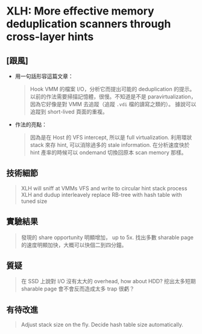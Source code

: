 # XLH: More effective memory deduplication scanners through cross-layer hints

## [跟風]

- 用一句話形容這篇文章：

    > Hook VMM 的檔案 I/O，分析它而提出可能的 deduplication 的提示。
    > 以前的作法需要掃描記憶體，很慢。不知道是不是 paravirtualization，
    > 因為它好像是對 VMM 去追蹤（追蹤 `.vdi` 檔的讀寫之類的）。
    > 據說可以追蹤到 short-lived 頁面的重複。

- 作法的亮點：
    
    > 因為是在 Host 的 VFS intercept, 所以是 full virtualization.
    > 利用環狀 stack 來存 hint, 可以消除過多的 stale information.
    > 在分析速度快於 hint 產率的時候可以 ondemand 切換回原本 scan memory 那樣。

## 技術細節

> XLH will sniff at VMMs VFS and write to circular hint stack
> process XLH and dudup interleavely
> replace RB-tree with hash table with tuned size

## 實驗結果

> 發現的 share opportunity 明顯增加， up to 5x.
> 找出多數 sharable page 的速度明顯加快，大概可以快個二到四分鐘。

## 質疑

> 在 SSD 上說對 I/O 沒有太大的 overhead, how about HDD?
> 挖出太多短期 sharable page 會不會反而造成太多 trap 很虧？

## 有待改進

> Adjust stack size on the fly.
> Decide hash table size automatically.
